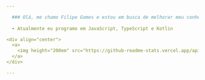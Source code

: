```yaml
---

  ### Olá, me chamo Filipe Gomes e estou em busca de melhorar meu conhecimento como programador.
  
  - Atualmente eu programo em JavaScript, TypeScript e Kotlin

<div align="center">
  <a>
    <img height="200em" src="https://github-readme-stats.vercel.app/api?username=reachFODA&show_icons=true&theme=radical"/>
  </a>
</div>

---
```

